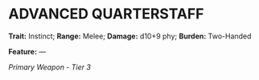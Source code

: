 ﻿# ADVANCED QUARTERSTAFF

**Trait:** Instinct; **Range:** Melee; **Damage:** d10+9 phy; **Burden:** Two-Handed

**Feature:** —

*Primary Weapon - Tier 3*
